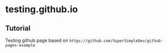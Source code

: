 # testing.github.io

## Tutorial

Testing github page based on `https://github.com/SuperSimpleDev/github-pages-example`
